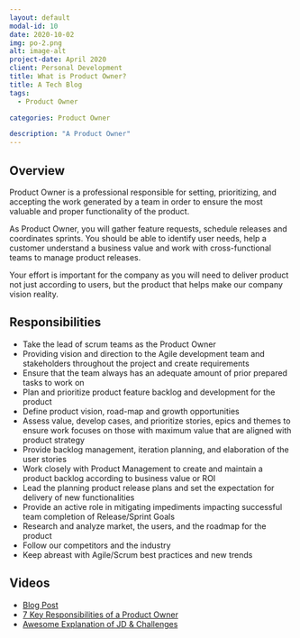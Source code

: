 ```yaml
---
layout: default
modal-id: 10
date: 2020-10-02
img: po-2.png
alt: image-alt
project-date: April 2020
client: Personal Development
title: What is Product Owner?
title: A Tech Blog
tags:
  - Product Owner

categories: Product Owner

description: "A Product Owner"
---
```


## Overview

Product Owner is a professional responsible for setting, prioritizing, and accepting the work generated by a team in order to ensure the most valuable and proper functionality of the product.

As Product Owner, you will gather feature requests, schedule releases and coordinates sprints. You should be able to identify user needs, help a customer understand a business value and work with cross-functional teams to manage product releases.

Your effort is important for the company as you will need to deliver product not just according to users, but the product that helps make our company vision reality.

## Responsibilities

- Take the lead of scrum teams as the Product Owner
- Providing vision and direction to the Agile development team and stakeholders throughout the project and create requirements 
- Ensure that the team always has an adequate amount of prior prepared tasks to work on
- Plan and prioritize product feature backlog and development for the product
- Define product vision, road-map and growth opportunities 
- Assess value, develop cases, and prioritize stories, epics and themes to ensure work focuses on those with maximum value that are aligned with product strategy
- Provide backlog management, iteration planning, and elaboration of the user stories
- Work closely with Product Management to create and maintain a product backlog according to business value or ROI
- Lead the planning product release plans and set the expectation for delivery of new   functionalities
- Provide an active role in mitigating impediments impacting successful team completion of Release/Sprint Goals
- Research and analyze market, the users, and the roadmap for the product
- Follow our competitors and the industry 
- Keep abreast with Agile/Scrum best practices and new trends

## Videos

- [Blog Post](https://www.scaledagileframework.com/product-owner/)
- [7 Key Responsibilities of a Product Owner](https://www.lucidchart.com/blog/product-owner-roles-and-responsibilitieshttps://www.lucidchart.com/blog/product-owner-roles-and-responsibilities)
- [Awesome Explanation of JD & Challenges](https://www.youtube.com/watch?v=502ILHjX9EE)
